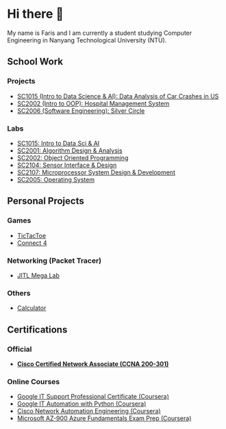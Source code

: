 # Hi there 👋

My name is Faris and I am currently a student studying Computer Engineering in Nanyang Technological University (NTU).


## School Work
### Projects
- [SC1015 (Intro to Data Science & AI): Data Analysis of Car Crashes in US](https://github.com/faris1702/SC1015-Mini-Project)        
- [SC2002 (Intro to OOP): Hospital Management System](https://github.com/faris1702/SC2002-Hospital-Management-System-Project)
- [SC2006 (Software Engineering): Silver Circle](https://github.com/Gideon2882/SC2006-T2)
### Labs
- [SC1015: Intro to Data Sci & AI]()
- [SC2001: Algorithm Design & Analysis](https://github.com/faris1702/SC2001-Algorithm-Design-and-Analysis)
- [SC2002: Object Oriented Programming](https://github.com/faris1702/SC2002-Object-Oriented-Programming-Labs)
- [SC2104: Sensor Interface & Design](https://github.com/faris1702/SC2104-Sensor-Interface-and-Design)
- [SC2107: Microprocessor System Design & Development](https://github.com/faris1702/SC2107-Microprocessor-System-Design-and-Development)
- [SC2005: Operating System](https://github.com/faris1702/SC2005-Operating-System)

## Personal Projects
### Games
- [TicTacToe](https://github.com/faris1702/TicTacToe)
- [Connect 4](https://github.com/faris1702/Connect4)
### Networking (Packet Tracer)
- [JITL Mega Lab](https://github.com/faris1702/JITL-Mega-Lab)
### Others
- [Calculator](https://github.com/faris1702/Faris-Calculator)

## Certifications
### Official
- [<b>Cisco Certified Network Associate (CCNA 200-301)</b>](https://github.com/faris1702/CCNA-Notes)
### Online Courses
- [Google IT Support Professional Certificate (Coursera)](https://github.com/faris1702/Google-IT-Support/tree/main)
- [Google IT Automation with Python (Coursera)](https://github.com/faris1702/Google-IT-Automation-with-Python)
- [Cisco Network Automation Engineering (Coursera)](https://github.com/faris1702/Cisco-Network-Automation-Engineering)
- [Microsoft AZ-900 Azure Fundamentals Exam Prep (Coursera)](https://github.com/faris1702/Microsoft-AZ-900-Azure-Fundamentals-Exam-Prep-Coursera-/tree/main)
<!--
**faris1702/faris1702** is a ✨ _special_ ✨ repository because its `README.md` (this file) appears on your GitHub profile.

Here are some ideas to get you started:

- 🔭 I’m currently working on ...
- 🌱 I’m currently learning ...
- 👯 I’m looking to collaborate on ...
- 🤔 I’m looking for help with ...
- 💬 Ask me about ...
- 📫 How to reach me: ...
- 😄 Pronouns: ...
- ⚡ Fun fact: ...
-->
